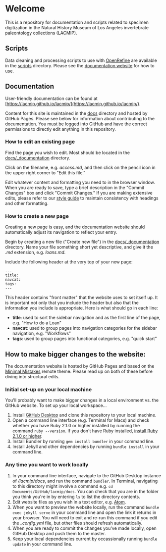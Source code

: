 
# Welcome

This is a repository for documentation and scripts related to specimen digitization in the Natural History Museum of Los Angeles invertebrate paleontology collections (LACMIP).

## Scripts

Data cleaning and processing scripts to use with [OpenRefine](http://openrefine.org) are available in the [scripts](/scripts/) directory. Please see the [documentation website](https://lacmip.github.io/lacmip/) for how to use.

## Documentation

User-friendly documentation can be found at [https://lacmip.github.io/lacmip/](https://lacmip.github.io/lacmip/).

Content for this site is maintained in the [docs](/docs/) directory and hosted by GitHub Pages. Please see below for information about contributing to the documentation. You must be logged into GitHub and have the correct permissions to directly edit anything in this repository.

### How to edit an existing page

Find the page you wish to edit. Most should be located in the [docs/_documentation](docs/_documentation) directory.

Click on the filename, e.g. *access.md*, and then click on the pencil icon in the upper right corner to "Edit this file."

Edit whatever content and formatting you need to in the browser window. When you are ready to save, type a brief description in the "Commit Changes" box and click "Commit Changes." If you are making extensive edits, please refer to our [style guide](styleguide.md) to maintain consistency with headings and other formatting.

### How to create a new page

Creating a new page is easy, and the documentation website should automatically adjust its navigation to reflect your entry.

Begin by creating a new file ("Create new file") in the [docs/_documentation](docs/_documentation) directory. Name your file something short yet descriptive, and give it the *.md* extension, e.g. *loans.md*.

Include the following header at the very top of your new page:
```
---
title:
navcat:
tags:
---
```
This header contains "front matter" that the website uses to set itself up. It is important not only that you include the header but also that the information you include is appropriate. Here is what should go in each line:
- **title**: used to sort the sidebar navigation and as the first line of the page, e.g. "How to do a Loan"
- **navcat**: used to group pages into navigation categories for the sidebar navigation, e.g. "Workflows"
- **tags**: used to group pages into functional categories, e.g. "quick start"

## How to make bigger changes to the website:

The documentation website is hosted by GitHub Pages and based on the [Minimal Mistakes](mistakes.github.io/minimal-mistakes) remote theme. Please read up on both of these before diving into structural edits.

### Initial set-up on your local machine

You'll probably want to make bigger changes in a local environment vs. the GitHub website. To set up your local workspace...

1. Install [GitHub Desktop](https://desktop.github.com/) and clone this repository to your local machine.
1. Open a command line interface (e.g. Terminal for Macs) and check whether you have Ruby 2.1.0 or higher installed by running the command `ruby --version`. If you don't have Ruby installed, [install Ruby 2.1.0 or higher](https://www.ruby-lang.org/en/documentation/installation/).
1. Install Bundler by running `gem install bundler` in your command line.
1. Install Jekyll and other dependencies by running `bundle install` in your command line.

### Any time you want to work locally

1. In your command line interface, navigate to the GitHub Desktop instance of */lacmip/docs*, and run the command `bundler`. In Terminal, navigating to this directory might involve a command e.g. `cd Documents/GitHub/lacmip/docs`. You can check that you are in the folder you think you're in by entering `ls` to list the directory contents.
1. Edit website files as you wish in a text editor, e.g. [Atom](https://atom.io/).
1. When you want to preview the website locally, run the command `bundle exec jekyll serve` in your command line and open the link it returns in your browser. You will need to exit and re-run this command if you edit the *_config.yml* file, but other files should refresh automatically.
1. When you are ready to commit the changes you've made locally, open GitHub Desktop and push them to the master.
1. Keep your local dependencies current by occassionally running `bundle update` in your command line.

